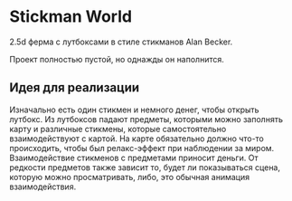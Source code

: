 # Stickman World
<p>2.5d ферма с лутбоксами в стиле стикманов Alan Becker.</p>
<p>Проект полностью пустой, но однажды он наполнится.</p>

## Идея для реализации
<p>Изначально есть один стикмен и немного денег, чтобы открыть лутбокс.
Из лутбоксов падают предметы, которыми можно заполнять карту и различные стикмены, которые самостоятельно взаимодействуют с картой.
На карте обязательно должно что-то происходить, чтобы был релакс-эффект при наблюдении за миром. 
Взаимодействие стикменов с предметами приносит деньги. От редкости предметов также зависит то, будет ли показываться сцена, которую можно просматривать, либо, это обычная анимация взаимодействия.
